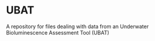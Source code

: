 # UBAT
A repository for files dealing with data from an Underwater Bioluminescence Assessment Tool (UBAT)
